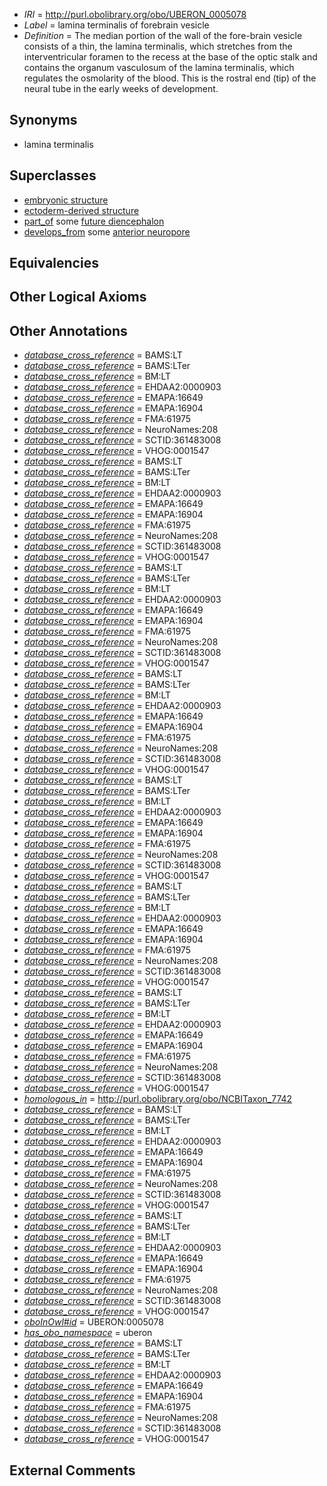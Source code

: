  * *IRI* = http://purl.obolibrary.org/obo/UBERON_0005078
 * *Label* = lamina terminalis of forebrain vesicle
 * *Definition* = The median portion of the wall of the fore-brain vesicle consists of a thin, the lamina terminalis, which stretches from the interventricular foramen to the recess at the base of the optic stalk and contains the organum vasculosum of the lamina terminalis, which regulates the osmolarity of the blood. This is the rostral end (tip) of the neural tube in the early weeks of development.

## Synonyms

 * lamina terminalis

## Superclasses

 * [embryonic structure](../../UBERON/50/UBERON_0002050.md)
 * [ectoderm-derived structure](../../UBERON/21/UBERON_0004121.md)
 * [part_of](../../BFO/50/BFO_0000050.md) some [future diencephalon](../../UBERON/22/UBERON_0006222.md)
 * [develops_from](../../RO/02/RO_0002202.md) some [anterior neuropore](../../UBERON/70/UBERON_0005070.md)

## Equivalencies


## Other Logical Axioms


## Other Annotations

 * *[database_cross_reference](../../ef/oboInOwl#hasDbXref.md)* = BAMS:LT
 * *[database_cross_reference](../../ef/oboInOwl#hasDbXref.md)* = BAMS:LTer
 * *[database_cross_reference](../../ef/oboInOwl#hasDbXref.md)* = BM:LT
 * *[database_cross_reference](../../ef/oboInOwl#hasDbXref.md)* = EHDAA2:0000903
 * *[database_cross_reference](../../ef/oboInOwl#hasDbXref.md)* = EMAPA:16649
 * *[database_cross_reference](../../ef/oboInOwl#hasDbXref.md)* = EMAPA:16904
 * *[database_cross_reference](../../ef/oboInOwl#hasDbXref.md)* = FMA:61975
 * *[database_cross_reference](../../ef/oboInOwl#hasDbXref.md)* = NeuroNames:208
 * *[database_cross_reference](../../ef/oboInOwl#hasDbXref.md)* = SCTID:361483008
 * *[database_cross_reference](../../ef/oboInOwl#hasDbXref.md)* = VHOG:0001547
 * *[database_cross_reference](../../ef/oboInOwl#hasDbXref.md)* = BAMS:LT
 * *[database_cross_reference](../../ef/oboInOwl#hasDbXref.md)* = BAMS:LTer
 * *[database_cross_reference](../../ef/oboInOwl#hasDbXref.md)* = BM:LT
 * *[database_cross_reference](../../ef/oboInOwl#hasDbXref.md)* = EHDAA2:0000903
 * *[database_cross_reference](../../ef/oboInOwl#hasDbXref.md)* = EMAPA:16649
 * *[database_cross_reference](../../ef/oboInOwl#hasDbXref.md)* = EMAPA:16904
 * *[database_cross_reference](../../ef/oboInOwl#hasDbXref.md)* = FMA:61975
 * *[database_cross_reference](../../ef/oboInOwl#hasDbXref.md)* = NeuroNames:208
 * *[database_cross_reference](../../ef/oboInOwl#hasDbXref.md)* = SCTID:361483008
 * *[database_cross_reference](../../ef/oboInOwl#hasDbXref.md)* = VHOG:0001547
 * *[database_cross_reference](../../ef/oboInOwl#hasDbXref.md)* = BAMS:LT
 * *[database_cross_reference](../../ef/oboInOwl#hasDbXref.md)* = BAMS:LTer
 * *[database_cross_reference](../../ef/oboInOwl#hasDbXref.md)* = BM:LT
 * *[database_cross_reference](../../ef/oboInOwl#hasDbXref.md)* = EHDAA2:0000903
 * *[database_cross_reference](../../ef/oboInOwl#hasDbXref.md)* = EMAPA:16649
 * *[database_cross_reference](../../ef/oboInOwl#hasDbXref.md)* = EMAPA:16904
 * *[database_cross_reference](../../ef/oboInOwl#hasDbXref.md)* = FMA:61975
 * *[database_cross_reference](../../ef/oboInOwl#hasDbXref.md)* = NeuroNames:208
 * *[database_cross_reference](../../ef/oboInOwl#hasDbXref.md)* = SCTID:361483008
 * *[database_cross_reference](../../ef/oboInOwl#hasDbXref.md)* = VHOG:0001547
 * *[database_cross_reference](../../ef/oboInOwl#hasDbXref.md)* = BAMS:LT
 * *[database_cross_reference](../../ef/oboInOwl#hasDbXref.md)* = BAMS:LTer
 * *[database_cross_reference](../../ef/oboInOwl#hasDbXref.md)* = BM:LT
 * *[database_cross_reference](../../ef/oboInOwl#hasDbXref.md)* = EHDAA2:0000903
 * *[database_cross_reference](../../ef/oboInOwl#hasDbXref.md)* = EMAPA:16649
 * *[database_cross_reference](../../ef/oboInOwl#hasDbXref.md)* = EMAPA:16904
 * *[database_cross_reference](../../ef/oboInOwl#hasDbXref.md)* = FMA:61975
 * *[database_cross_reference](../../ef/oboInOwl#hasDbXref.md)* = NeuroNames:208
 * *[database_cross_reference](../../ef/oboInOwl#hasDbXref.md)* = SCTID:361483008
 * *[database_cross_reference](../../ef/oboInOwl#hasDbXref.md)* = VHOG:0001547
 * *[database_cross_reference](../../ef/oboInOwl#hasDbXref.md)* = BAMS:LT
 * *[database_cross_reference](../../ef/oboInOwl#hasDbXref.md)* = BAMS:LTer
 * *[database_cross_reference](../../ef/oboInOwl#hasDbXref.md)* = BM:LT
 * *[database_cross_reference](../../ef/oboInOwl#hasDbXref.md)* = EHDAA2:0000903
 * *[database_cross_reference](../../ef/oboInOwl#hasDbXref.md)* = EMAPA:16649
 * *[database_cross_reference](../../ef/oboInOwl#hasDbXref.md)* = EMAPA:16904
 * *[database_cross_reference](../../ef/oboInOwl#hasDbXref.md)* = FMA:61975
 * *[database_cross_reference](../../ef/oboInOwl#hasDbXref.md)* = NeuroNames:208
 * *[database_cross_reference](../../ef/oboInOwl#hasDbXref.md)* = SCTID:361483008
 * *[database_cross_reference](../../ef/oboInOwl#hasDbXref.md)* = VHOG:0001547
 * *[database_cross_reference](../../ef/oboInOwl#hasDbXref.md)* = BAMS:LT
 * *[database_cross_reference](../../ef/oboInOwl#hasDbXref.md)* = BAMS:LTer
 * *[database_cross_reference](../../ef/oboInOwl#hasDbXref.md)* = BM:LT
 * *[database_cross_reference](../../ef/oboInOwl#hasDbXref.md)* = EHDAA2:0000903
 * *[database_cross_reference](../../ef/oboInOwl#hasDbXref.md)* = EMAPA:16649
 * *[database_cross_reference](../../ef/oboInOwl#hasDbXref.md)* = EMAPA:16904
 * *[database_cross_reference](../../ef/oboInOwl#hasDbXref.md)* = FMA:61975
 * *[database_cross_reference](../../ef/oboInOwl#hasDbXref.md)* = NeuroNames:208
 * *[database_cross_reference](../../ef/oboInOwl#hasDbXref.md)* = SCTID:361483008
 * *[database_cross_reference](../../ef/oboInOwl#hasDbXref.md)* = VHOG:0001547
 * *[database_cross_reference](../../ef/oboInOwl#hasDbXref.md)* = BAMS:LT
 * *[database_cross_reference](../../ef/oboInOwl#hasDbXref.md)* = BAMS:LTer
 * *[database_cross_reference](../../ef/oboInOwl#hasDbXref.md)* = BM:LT
 * *[database_cross_reference](../../ef/oboInOwl#hasDbXref.md)* = EHDAA2:0000903
 * *[database_cross_reference](../../ef/oboInOwl#hasDbXref.md)* = EMAPA:16649
 * *[database_cross_reference](../../ef/oboInOwl#hasDbXref.md)* = EMAPA:16904
 * *[database_cross_reference](../../ef/oboInOwl#hasDbXref.md)* = FMA:61975
 * *[database_cross_reference](../../ef/oboInOwl#hasDbXref.md)* = NeuroNames:208
 * *[database_cross_reference](../../ef/oboInOwl#hasDbXref.md)* = SCTID:361483008
 * *[database_cross_reference](../../ef/oboInOwl#hasDbXref.md)* = VHOG:0001547
 * *[homologous_in](../../core#homologous/in/core#homologous_in.md)* = http://purl.obolibrary.org/obo/NCBITaxon_7742
 * *[database_cross_reference](../../ef/oboInOwl#hasDbXref.md)* = BAMS:LT
 * *[database_cross_reference](../../ef/oboInOwl#hasDbXref.md)* = BAMS:LTer
 * *[database_cross_reference](../../ef/oboInOwl#hasDbXref.md)* = BM:LT
 * *[database_cross_reference](../../ef/oboInOwl#hasDbXref.md)* = EHDAA2:0000903
 * *[database_cross_reference](../../ef/oboInOwl#hasDbXref.md)* = EMAPA:16649
 * *[database_cross_reference](../../ef/oboInOwl#hasDbXref.md)* = EMAPA:16904
 * *[database_cross_reference](../../ef/oboInOwl#hasDbXref.md)* = FMA:61975
 * *[database_cross_reference](../../ef/oboInOwl#hasDbXref.md)* = NeuroNames:208
 * *[database_cross_reference](../../ef/oboInOwl#hasDbXref.md)* = SCTID:361483008
 * *[database_cross_reference](../../ef/oboInOwl#hasDbXref.md)* = VHOG:0001547
 * *[database_cross_reference](../../ef/oboInOwl#hasDbXref.md)* = BAMS:LT
 * *[database_cross_reference](../../ef/oboInOwl#hasDbXref.md)* = BAMS:LTer
 * *[database_cross_reference](../../ef/oboInOwl#hasDbXref.md)* = BM:LT
 * *[database_cross_reference](../../ef/oboInOwl#hasDbXref.md)* = EHDAA2:0000903
 * *[database_cross_reference](../../ef/oboInOwl#hasDbXref.md)* = EMAPA:16649
 * *[database_cross_reference](../../ef/oboInOwl#hasDbXref.md)* = EMAPA:16904
 * *[database_cross_reference](../../ef/oboInOwl#hasDbXref.md)* = FMA:61975
 * *[database_cross_reference](../../ef/oboInOwl#hasDbXref.md)* = NeuroNames:208
 * *[database_cross_reference](../../ef/oboInOwl#hasDbXref.md)* = SCTID:361483008
 * *[database_cross_reference](../../ef/oboInOwl#hasDbXref.md)* = VHOG:0001547
 * *[oboInOwl#id](../../id/oboInOwl#id.md)* = UBERON:0005078
 * *[has_obo_namespace](../../ce/oboInOwl#hasOBONamespace.md)* = uberon
 * *[database_cross_reference](../../ef/oboInOwl#hasDbXref.md)* = BAMS:LT
 * *[database_cross_reference](../../ef/oboInOwl#hasDbXref.md)* = BAMS:LTer
 * *[database_cross_reference](../../ef/oboInOwl#hasDbXref.md)* = BM:LT
 * *[database_cross_reference](../../ef/oboInOwl#hasDbXref.md)* = EHDAA2:0000903
 * *[database_cross_reference](../../ef/oboInOwl#hasDbXref.md)* = EMAPA:16649
 * *[database_cross_reference](../../ef/oboInOwl#hasDbXref.md)* = EMAPA:16904
 * *[database_cross_reference](../../ef/oboInOwl#hasDbXref.md)* = FMA:61975
 * *[database_cross_reference](../../ef/oboInOwl#hasDbXref.md)* = NeuroNames:208
 * *[database_cross_reference](../../ef/oboInOwl#hasDbXref.md)* = SCTID:361483008
 * *[database_cross_reference](../../ef/oboInOwl#hasDbXref.md)* = VHOG:0001547

## External Comments

